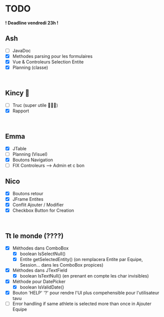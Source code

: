 # TODO

#### ! Deadline vendredi 23h !

## Ash

- [ ] JavaDoc
- [X] Methodes parsing pour les formulaires
- [X] Vue & Controleurs Selection Entite
- [X] Planning (classe)

<br>

## Kincy 💯

- [ ] Truc (super utile 💯💯💯)
- [X] Rapport

<br>

## Emma

- [X] JTable
- [ ] Planning (Visuel)
- [X] Boutons Navigation
- [ ] FIX Controleurs --> Admin et c bon

## Nico

- [X] Boutons retour
- [X] JFrame Entites
- [X] Conflit Ajouter / Modifier
- [X] Checkbox Button for Creation

<br>

## Tt le monde (????)

- [x] Méthodes dans ComboBox
    - [x] boolean IsSelectNull()
    - [x] Entite getSelectedEntity() (on remplacera Entite par Equipe, Session... dans les ComboBox propices)

- [x] Méthodes dans JTextField
    - [x] boolean IsTextNull() (en prenant en compte les char invisibles)

- [x] Méthode pour DatePicker
    - [x] boolean IsValidDate()

- [X] Bouton 'HELP' '?' pour rendre l'UI plus compehensible pour l'utilisateur tavu
- [ ] Error handling if same athlete is selected more than once in Ajouter Equipe

